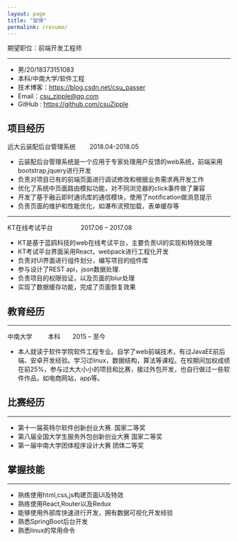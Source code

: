 ```yaml
---
layout: page
title: "邹博"
permalink: /resume/
---
```


期望职位：前端开发工程师

---
- 男/20/18373151083
- 本科/中南大学/软件工程
- 技术博客：https://blog.csdn.net/csu_passer
- Email：csu_zipple@qq.com 
- GitHub : https://github.com/csuZipple

## 项目经历
远大云装配后台管理系统&nbsp;&nbsp;&nbsp;&nbsp;&nbsp;&nbsp;&nbsp;&nbsp;2018.04-2018.05
-	云装配后台管理系统是一个应用于专家处理用户反馈的web系统，前端采用bootstrap,jquery进行开发
-	负责对项目已有的前端页面进行调试修改和根据业务需求再开发工作
-	优化了系统中页面路由模拟功能，对不同浏览器的click事件做了兼容 
-	开发了基于融云即时通讯库的通信模块，使用了notification做消息提示
-	负责页面的维护和性能优化，如瀑布流预加载，表单缓存等

---
KT在线考试平台&nbsp;&nbsp;&nbsp;&nbsp;&nbsp;&nbsp;&nbsp;&nbsp;&nbsp;&nbsp;&nbsp;&nbsp;&nbsp;&nbsp;&nbsp;&nbsp;2017.06 – 2017.08
-	KT是基于蓝鸥科技的web在线考试平台，主要负责UI的实现和特效处理
-	KT考试平台界面采用React，webpack进行工程化开发
-	负责对UI界面进行组件划分，编写项目的组件库
-	参与设计了REST api，json数据处理.
-	负责项目的权限验证，以及页面的blur处理
-	实现了数据缓存功能，完成了页面恢复效果

## 教育经历

---
中南大学&nbsp;&nbsp;&nbsp;&nbsp;&nbsp;&nbsp;&nbsp;&nbsp;&nbsp;本科&nbsp;&nbsp;&nbsp;&nbsp;&nbsp;&nbsp;&nbsp;2015 – 至今
-	本人就读于软件学院软件工程专业。自学了web前端技术，有过JavaEE前后端、安卓开发经验。学习过linux，数据结构，算法等课程。在校期间加权成绩在前25%，参与过大大小小的项目和比赛，接过外包开发，也自行做过一些软件作品，如电商网站，app等。

## 比赛经历

---
-	第十一届英特尔软件创新创业大赛.                                                                                                           国家二等奖
-	第八届全国大学生服务外包创新创业大赛                                                                                               国家二等奖
-	第一届中南大学团体程序设计大赛                                                                                                             团体二等奖

## 掌握技能

---
-	熟练使用html,css,js构建页面UI及特效
-	熟练使用React,Router以及Redux
-	能够使用外部库快速进行开发，拥有数据可视化开发经验
-	熟悉SpringBoot后台开发
-	熟悉linux的常用命令

